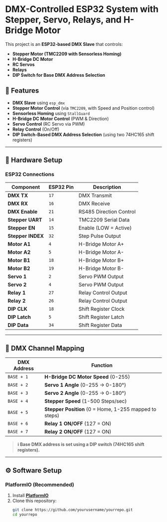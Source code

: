 # DMX-Controlled ESP32 System with Stepper, Servo, Relays, and H-Bridge Motor

This project is an **ESP32-based DMX Slave** that controls:
- **Stepper Motor (TMC2209 with Sensorless Homing)**
- **H-Bridge DC Motor**
- **RC Servos**
- **Relays**
- **DIP Switch for Base DMX Address Selection**

## 🚀 Features
- **DMX Slave** using `esp_dmx`
- **Stepper Motor Control** (via `TMC2209`, with Speed and Position control)
- **Sensorless Homing** using `StallGuard`
- **H-Bridge DC Motor Control** (PWM & Direction)
- **Servo Control** (RC Servo via PWM)
- **Relay Control** (On/Off)
- **DIP Switch-Based DMX Address Selection** (using two 74HC165 shift registers)

---

## 📌 Hardware Setup

### **ESP32 Connections**
| Component         | ESP32 Pin | Description |
|------------------|-----------|-------------|
| **DMX TX**       | `17`       | DMX Transmit |
| **DMX RX**       | `16`       | DMX Receive |
| **DMX Enable**   | `21`       | RS485 Direction Control |
| **Stepper UART** | `14`       | TMC2209 Serial Data |
| **Stepper EN**   | `15`       | Enable (LOW = Active) |
| **Stepper INDEX** | `32`      | Step Pulse Output |
| **Motor A1**     | `4`        | H-Bridge Motor A+ |
| **Motor A2**     | `5`        | H-Bridge Motor A- |
| **Motor B1**     | `18`       | H-Bridge Motor B+ |
| **Motor B2**     | `19`       | H-Bridge Motor B- |
| **Servo 1**      | `2`        | Servo PWM Output |
| **Servo 2**      | `4`        | Servo PWM Output |
| **Relay 1**      | `27`       | Relay Control Output |
| **Relay 2**      | `26`       | Relay Control Output |
| **DIP CLK**      | `18`       | Shift Register Clock |
| **DIP Latch**    | `5`        | Shift Register Latch |
| **DIP Data**     | `34`       | Shift Register Data |

---

## 📡 DMX Channel Mapping

| DMX Address      | Function |
|------------------|----------|
| `BASE + 1`      | **H-Bridge DC Motor Speed** (0-255) |
| `BASE + 2`      | **Servo 1 Angle** (0-255 → 0-180°) |
| `BASE + 3`      | **Servo 2 Angle** (0-255 → 0-180°) |
| `BASE + 4`      | **Stepper Speed** (1-500 Steps/sec) |
| `BASE + 5`      | **Stepper Position** (0 = Home, 1-255 mapped to steps) |
| `BASE + 6`      | **Relay 1 ON/OFF** (127 = ON) |
| `BASE + 7`      | **Relay 2 ON/OFF** (127 = ON) |

> **ℹ️ Base DMX address is set using a DIP switch (74HC165 shift registers).**

---

## ⚙️ Software Setup

### **PlatformIO (Recommended)**
1. Install **[PlatformIO](https://platformio.org/)**
2. Clone this repository:
   ```sh
   git clone https://github.com/yourusername/yourrepo.git
   cd yourrepo
